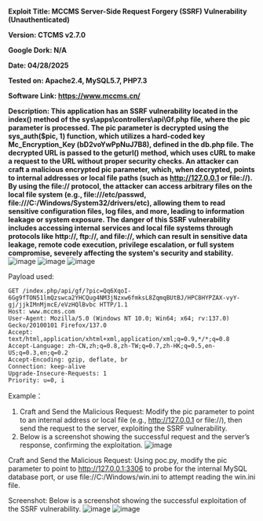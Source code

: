**Exploit Title: MCCMS Server-Side Request Forgery (SSRF) Vulnerability (Unauthenticated)**

**Version: CTCMS v2.7.0**

**Google Dork: N/A**

**Date: 04/28/2025**

**Tested on: Apache2.4, MySQL5.7, PHP7.3**

**Software Link: https://www.mccms.cn/**

**Description: This application has an SSRF vulnerability located in the index() method of the sys\apps\controllers\api\Gf.php file, where the pic parameter is processed. The pic parameter is decrypted using the sys_auth($pic, 1) function, which utilizes a hard-coded key Mc_Encryption_Key (bD2voYwPpNuJ7B8), defined in the db.php file. The decrypted URL is passed to the geturl() method, which uses cURL to make a request to the URL without proper security checks. An attacker can craft a malicious encrypted pic parameter, which, when decrypted, points to internal addresses or local file paths (such as http://127.0.0.1 or file://). By using the file:// protocol, the attacker can access arbitrary files on the local file system (e.g., file:///etc/passwd, file:///C:/Windows/System32/drivers/etc), allowing them to read sensitive configuration files, log files, and more, leading to information leakage or system exposure. The danger of this SSRF vulnerability includes accessing internal services and local file systems through protocols like http://, ftp://, and file://, which can result in sensitive data leakage, remote code execution, privilege escalation, or full system compromise, severely affecting the system's security and stability.**
![image](https://github.com/user-attachments/assets/03e91507-1921-4136-9677-194e37a35293)
![image](https://github.com/user-attachments/assets/7ba78941-2777-4609-b095-d71da7bfe326)
![image](https://github.com/user-attachments/assets/468490fa-48e9-48d4-8a97-3089e3caf497)

Payload used:
```
GET /index.php/api/gf/?pic=Qq6XqoI-6Gg9fTON51lmQzswca2YHCQug4NM3jNzxw6fmksL8ZqmqBUtBJ/HPC8HYPZAX-vyY-gj/jjkIMnMjmcE/eVzHQlBvbc HTTP/1.1
Host: www.mccms.com
User-Agent: Mozilla/5.0 (Windows NT 10.0; Win64; x64; rv:137.0) Gecko/20100101 Firefox/137.0
Accept: text/html,application/xhtml+xml,application/xml;q=0.9,*/*;q=0.8
Accept-Language: zh-CN,zh;q=0.8,zh-TW;q=0.7,zh-HK;q=0.5,en-US;q=0.3,en;q=0.2
Accept-Encoding: gzip, deflate, br
Connection: keep-alive
Upgrade-Insecure-Requests: 1
Priority: u=0, i
```

Example：
1. Craft and Send the Malicious Request: Modify the pic parameter to point to an internal address or local file (e.g., http://127.0.0.1 or file://), then send the request to the server, exploiting the SSRF vulnerability.
2. Below is a screenshot showing the successful request and the server’s response, confirming the exploitation.
![image](https://github.com/user-attachments/assets/784bff2d-8303-4f33-8b7b-01a963f81619)


Craft and Send the Malicious Request: Using poc.py, modify the pic parameter to point to http://127.0.0.1:3306 to probe for the internal MySQL database port, or use file://C:/Windows/win.ini to attempt reading the win.ini file.

Screenshot: Below is a screenshot showing the successful exploitation of the SSRF vulnerability.
![image](https://github.com/user-attachments/assets/c0159c50-0022-4d4b-93ed-482bfae4412e)
![image](https://github.com/user-attachments/assets/00f9ca98-c344-461a-8061-deadd42f8061)

